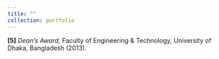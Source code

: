 ```yaml
---
title: ""
collection: portfolio
---
```


**[5]** *Dean’s Award*, Faculty of Engineering & Technology, University of Dhaka, Bangladesh (2013).
